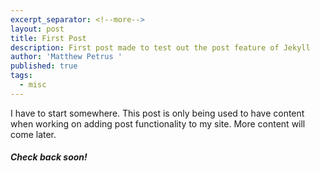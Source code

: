 ```yaml
---
excerpt_separator: <!--more-->
layout: post
title: First Post
description: First post made to test out the post feature of Jekyll
author: 'Matthew Petrus '
published: true
tags:
  - misc
---
```


I have to start somewhere. This post is only being used to have content when working on adding post functionality to my site. More content will come later.

##### Check back soon!
